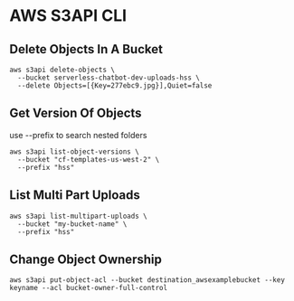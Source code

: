 # AWS S3API CLI

## Delete Objects In A Bucket

```console
aws s3api delete-objects \
  --bucket serverless-chatbot-dev-uploads-hss \
  --delete Objects=[{Key=277ebc9.jpg}],Quiet=false
```

## Get Version Of Objects

use --prefix to search nested folders

```console
aws s3api list-object-versions \
  --bucket "cf-templates-us-west-2" \
  --prefix "hss"
```

## List Multi Part Uploads

```console
aws s3api list-multipart-uploads \
  --bucket "my-bucket-name" \
  --prefix "hss"
```

## Change Object Ownership

```console
aws s3api put-object-acl --bucket destination_awsexamplebucket --key keyname --acl bucket-owner-full-control
```
